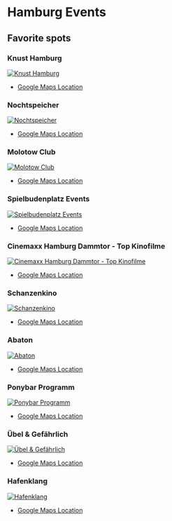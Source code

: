 # Hamburg Events

## Favorite spots

### Knust Hamburg
[![Knust Hamburg](images/1.png)](https://www.knusthamburg.de/programm/)
- [Google Maps Location](https://maps.app.goo.gl/GHPBHArVxUsCCe3x9)

### Nochtspeicher
[![Nochtspeicher](images/2.png)](https://nochtspeicher.de/)
- [Google Maps Location](https://maps.app.goo.gl/tx6ktNHNEYL9oUk86)

### Molotow Club
[![Molotow Club](images/3.png)](https://molotowclub.com/programm/programm.php)
- [Google Maps Location](https://maps.app.goo.gl/wz51JqvVxKSQVBZE6)

### Spielbudenplatz Events
[![Spielbudenplatz Events](images/4.png)](https://spielbudenplatz.eu/erleben/events)
- [Google Maps Location](https://maps.app.goo.gl/ViFxduZSsYEVDgVT8)

### Cinemaxx Hamburg Dammtor - Top Kinofilme
[![Cinemaxx Hamburg Dammtor - Top Kinofilme](images/5.png)](https://www.cinemaxx.de/kinoprogramm/hamburg-dammtor/jetzt-im-kino/top-kinofilme?Datum=26-08-2024)
- [Google Maps Location](https://maps.app.goo.gl/u8tYQxdPe5rwBJnd6)

### Schanzenkino
[![Schanzenkino](images/6.png)](https://schanzenkino.de/programm)
- [Google Maps Location](https://maps.app.goo.gl/VCvFtKB19FuhDUbFA)

### Abaton
[![Abaton](images/7.png)](http://www.abaton.de/page.pl?index)
- [Google Maps Location](https://maps.app.goo.gl/4LxRddCXAYnwajsk9)

### Ponybar Programm
[![Ponybar Programm](images/8.png)](https://programm.ponybar.de/)
- [Google Maps Location](https://maps.app.goo.gl/VJVVarSpRMMey16K6)

### Übel & Gefährlich
[![Übel & Gefährlich](images/9.png)](https://www.uebelundgefaehrlich.com/)
- [Google Maps Location](https://maps.app.goo.gl/LpJxnH2pXXhgWHEu5)

### Hafenklang
[![Hafenklang](images/10.png)](https://www.hafenklang.com/programm/)
- [Google Maps Location](https://maps.app.goo.gl/659rbpxjywD1EW5bA)

